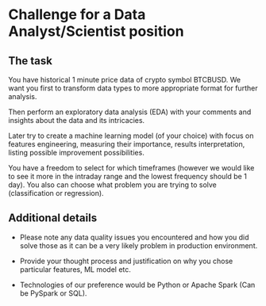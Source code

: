 # Challenge for a Data Analyst/Scientist position

## The task

You have historical 1 minute price data of crypto symbol BTCBUSD. We want you first to transform data types to more appropriate format for further analysis. 

Then perform an exploratory data analysis (EDA) with your comments and insights about the data and its intricacies.

Later try to create a machine learning model (of your choice) with focus on features engineering, measuring their importance, results interpretation, listing possible improvement possibilities. 

You have a freedom to select for which timeframes (however we would like to see it more in the intraday range and the lowest frequency should be 1 day). You also can choose what problem you are trying to solve (classification or regression).

## Additional details

* Please note any data quality issues you encountered and how you did solve those as it can be a very likely problem in production environment.

* Provide your thought process and justification on why you chose particular features, ML model etc.

* Technologies of our preference would be Python or Apache Spark (Can be PySpark or SQL).
